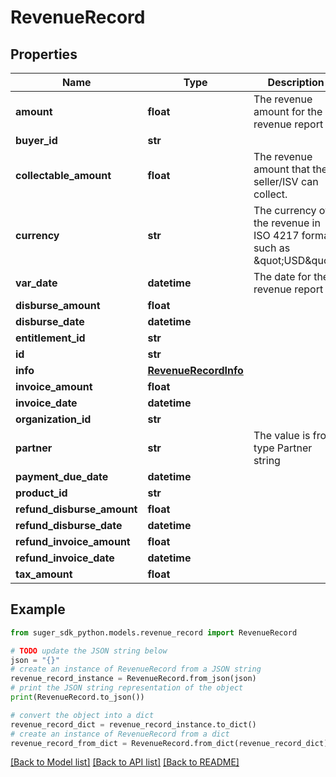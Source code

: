 # RevenueRecord


## Properties

Name | Type | Description | Notes
------------ | ------------- | ------------- | -------------
**amount** | **float** | The revenue amount for the revenue report | [optional] 
**buyer_id** | **str** |  | [optional] 
**collectable_amount** | **float** | The revenue amount that the seller/ISV can collect. | [optional] 
**currency** | **str** | The currency of the revenue in ISO 4217 format, such as \&quot;USD\&quot;. | [optional] 
**var_date** | **datetime** | The date for the revenue report | [optional] 
**disburse_amount** | **float** |  | [optional] 
**disburse_date** | **datetime** |  | [optional] 
**entitlement_id** | **str** |  | [optional] 
**id** | **str** |  | [optional] 
**info** | [**RevenueRecordInfo**](RevenueRecordInfo.md) |  | [optional] 
**invoice_amount** | **float** |  | [optional] 
**invoice_date** | **datetime** |  | [optional] 
**organization_id** | **str** |  | [optional] 
**partner** | **str** | The value is from type Partner string | [optional] 
**payment_due_date** | **datetime** |  | [optional] 
**product_id** | **str** |  | [optional] 
**refund_disburse_amount** | **float** |  | [optional] 
**refund_disburse_date** | **datetime** |  | [optional] 
**refund_invoice_amount** | **float** |  | [optional] 
**refund_invoice_date** | **datetime** |  | [optional] 
**tax_amount** | **float** |  | [optional] 

## Example

```python
from suger_sdk_python.models.revenue_record import RevenueRecord

# TODO update the JSON string below
json = "{}"
# create an instance of RevenueRecord from a JSON string
revenue_record_instance = RevenueRecord.from_json(json)
# print the JSON string representation of the object
print(RevenueRecord.to_json())

# convert the object into a dict
revenue_record_dict = revenue_record_instance.to_dict()
# create an instance of RevenueRecord from a dict
revenue_record_from_dict = RevenueRecord.from_dict(revenue_record_dict)
```
[[Back to Model list]](../README.md#documentation-for-models) [[Back to API list]](../README.md#documentation-for-api-endpoints) [[Back to README]](../README.md)


